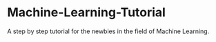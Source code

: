 # Machine-Learning-Tutorial
A step by step tutorial for the newbies in the field of Machine Learning.
